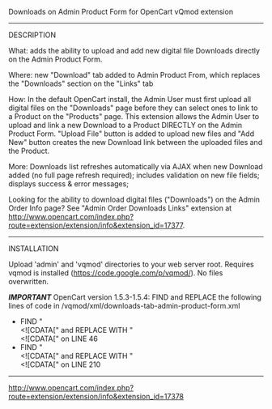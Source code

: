 Downloads on Admin Product Form for OpenCart
vQmod extension

---

DESCRIPTION

What: adds the ability to upload and add new digital file Downloads directly on the Admin Product Form.

Where: new "Download" tab added to Admin Product From, which replaces the "Downloads" section on the "Links" tab 

How: In the default OpenCart install, the Admin User must first upload all digital files on the "Downloads" page before they can select ones to link to a Product on the "Products" page. This extension allows the Admin User to upload and link a new Download to a Product DIRECTLY on the Admin Product Form. "Upload File" button is added to upload new files and "Add New" button creates the new Download link between the uploaded files and the Product.

More: Downloads list refreshes automatically via AJAX when new Download added (no full page refresh required); includes validation on new file fields; displays success & error messages;

Looking for the ability to download digital files ("Downloads") on the Admin Order Info page? See "Admin Order Downloads Links" extension at http://www.opencart.com/index.php?route=extension/extension/info&extension_id=17377.

---

INSTALLATION

Upload 'admin' and 'vqmod' directories to your web server root. Requires vqmod is installed (https://code.google.com/p/vqmod/). No files overwritten.

***IMPORTANT***
OpenCart version 1.5.3-1.5.4: FIND and REPLACE the following lines of code in /vqmod/xml/downloads-tab-admin-product-form.xml
- FIND "<search position="replace" offset="21"><![CDATA[" and REPLACE WITH "<search position="replace" offset="10"><![CDATA[" on LINE 46
- FIND "<search position="replace" offset="13"><![CDATA[" and REPLACE WITH "<search position="replace" offset="15"><![CDATA[" on LINE 210

---

http://www.opencart.com/index.php?route=extension/extension/info&extension_id=17378
